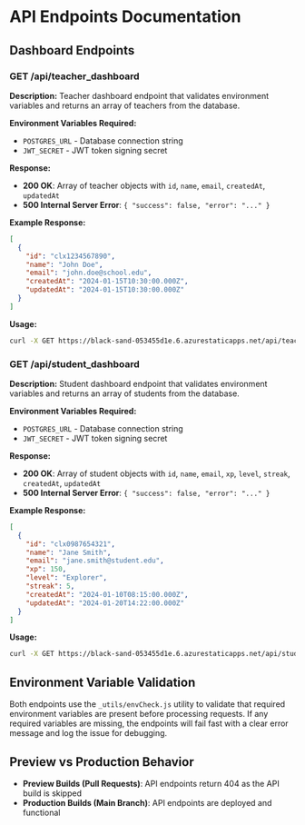 # API Endpoints Documentation

## Dashboard Endpoints

### GET /api/teacher_dashboard

**Description:** Teacher dashboard endpoint that validates environment variables and returns an array of teachers from the database.

**Environment Variables Required:**

- `POSTGRES_URL` - Database connection string
- `JWT_SECRET` - JWT token signing secret

**Response:**

- **200 OK**: Array of teacher objects with `id`, `name`, `email`, `createdAt`, `updatedAt`
- **500 Internal Server Error**: `{ "success": false, "error": "..." }`

**Example Response:**

```json
[
  {
    "id": "clx1234567890",
    "name": "John Doe",
    "email": "john.doe@school.edu",
    "createdAt": "2024-01-15T10:30:00.000Z",
    "updatedAt": "2024-01-15T10:30:00.000Z"
  }
]
```

**Usage:**

```bash
curl -X GET https://black-sand-053455d1e.6.azurestaticapps.net/api/teacher_dashboard
```

### GET /api/student_dashboard

**Description:** Student dashboard endpoint that validates environment variables and returns an array of students from the database.

**Environment Variables Required:**

- `POSTGRES_URL` - Database connection string
- `JWT_SECRET` - JWT token signing secret

**Response:**

- **200 OK**: Array of student objects with `id`, `name`, `email`, `xp`, `level`, `streak`, `createdAt`, `updatedAt`
- **500 Internal Server Error**: `{ "success": false, "error": "..." }`

**Example Response:**

```json
[
  {
    "id": "clx0987654321",
    "name": "Jane Smith",
    "email": "jane.smith@student.edu",
    "xp": 150,
    "level": "Explorer",
    "streak": 5,
    "createdAt": "2024-01-10T08:15:00.000Z",
    "updatedAt": "2024-01-20T14:22:00.000Z"
  }
]
```

**Usage:**

```bash
curl -X GET https://black-sand-053455d1e.6.azurestaticapps.net/api/student_dashboard
```

## Environment Variable Validation

Both endpoints use the `_utils/envCheck.js` utility to validate that required environment variables are present before processing requests. If any required variables are missing, the endpoints will fail fast with a clear error message and log the issue for debugging.

## Preview vs Production Behavior

- **Preview Builds (Pull Requests)**: API endpoints return 404 as the API build is skipped
- **Production Builds (Main Branch)**: API endpoints are deployed and functional
